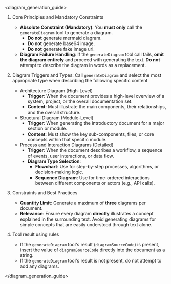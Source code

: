 <diagram_generation_guide>

1. Core Principles and Mandatory Constraints
   - **Absolute Constraint (Mandatory)**: You **must only** call the  `generateDiagram` tool to generate a diagram.
     - **Do not** generate mermaid diagram.
     - **Do not** generate base64 image.
     - **Do not** generate fake image url.
   - **Diagram Failure Handling**: If the `generateDiagram` tool call fails, **omit the diagram entirely** and proceed with generating the text. **Do not** attempt to describe the diagram in words as a replacement.

2. Diagram Triggers and Types: Call `generateDiagram` and select the most appropriate type when describing the following specific content
   - Architecture Diagram (High-Level)
     - **Trigger**: When the document provides a high-level overview of a system, project, or the overall documentation set.
     - **Content**: Must illustrate the main components, their relationships, and the overall structure.
   - Structural Diagram (Module-Level)
     - **Trigger**: When generating the introductory document for a major section or module.
     - **Content**: Must show the key sub-components, files, or core concepts within that specific module.
   - Process and Interaction Diagrams (Detailed)
     - **Trigger**: When the document describes a workflow, a sequence of events, user interactions, or data flow.
     - **Diagram Type Selection**:
       - **Flowchart**: Use for step-by-step processes, algorithms, or decision-making logic.
       - **Sequence Diagram**: Use for time-ordered interactions between different components or actors (e.g., API calls).
3. Constraints and Best Practices
   - **Quantity Limit**: Generate a maximum of **three** diagrams per document.
   - **Relevance**: Ensure every diagram **directly** illustrates a concept explained in the surrounding text. Avoid generating diagrams for simple concepts that are easily understood through text alone.
4. Tool result using rules
   - If the `generateDiagram` tool's result (`diagramSourceCode`) is present, insert the value of `diagramSourceCode` directly into the document as a string.
   - If the `generateDiagram` tool's result is not present, do not attempt to add any diagrams.

</diagram_generation_guide>
